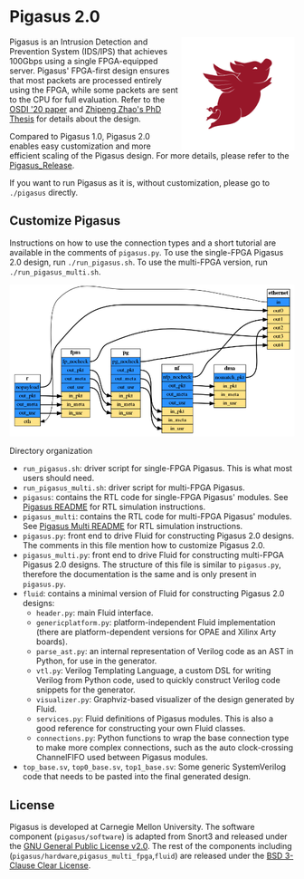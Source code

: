 # Pigasus 2.0
<img align="right" width="200" src="./pigasus_logo.png">

Pigasus is an Intrusion Detection and Prevention System (IDS/IPS) that achieves 100Gbps using a single FPGA-equipped server. Pigasus' FPGA-first design ensures that most packets are processed entirely using the FPGA, while some packets are sent to the CPU for full evaluation. Refer to the [OSDI '20 paper](https://www.usenix.org/conference/osdi20/presentation/zhao-zhipeng) and [Zhipeng Zhao's PhD Thesis](http://users.ece.cmu.edu/~jhoe/distribution/2021/zhao.pdf) for details about the design.

Compared to Pigasus 1.0, Pigasus 2.0 enables easy customization and more efficient scaling of the Pigasus design. For more details, please refer to the [Pigasus_Release](pigasus_release.md).

If you want to run Pigasus as it is, without customization, please go to `./pigasus` directly. 

## Customize Pigasus
Instructions on how to use the connection types and a short tutorial are available in the comments of `pigasus.py`. To use the single-FPGA Pigasus 2.0 design, run `./run_pigasus.sh`. To use the multi-FPGA version, run `./run_pigasus_multi.sh`.

<img src="./services.gv.png">

Directory organization
* `run_pigasus.sh`: driver script for single-FPGA Pigasus. This is what most users should need.
* `run_pigasus_multi.sh`: driver script for multi-FPGA Pigasus.
* `pigasus`: contains the RTL code for single-FPGA Pigasus' modules. See [Pigasus README](pigasus/README.md) for RTL simulation instructions.
* `pigasus_multi`: contains the RTL code for multi-FPGA Pigasus' modules. See [Pigasus Multi README](pigasus_multi/README.md) for RTL simulation instructions.
* `pigasus.py`: front end to drive Fluid for constructing Pigasus 2.0 designs. The comments in this file mention how to customize Pigasus 2.0.
* `pigasus_multi.py`: front end to drive Fluid for constructing multi-FPGA Pigasus 2.0 designs. The structure of this file is similar to `pigasus.py`, therefore the documentation is the same and is only present in `pigasus.py`.
* `fluid`: contains a minimal version of Fluid for constructing Pigasus 2.0 designs:
    * `header.py`: main Fluid interface.
    * `genericplatform.py`: platform-independent Fluid implementation (there are platform-dependent versions for OPAE and Xilinx Arty boards).
    * `parse_ast.py`: an internal representation of Verilog code as an AST in Python, for use in the generator.
    * `vtl.py`: Verilog Templating Language, a custom DSL for writing Verilog from Python code, used to quickly construct Verilog code snippets for the generator.
    * `visualizer.py`: Graphviz-based visualizer of the design generated by Fluid. 
    * `services.py`: Fluid definitions of Pigasus modules. This is also a good reference for constructing your own Fluid classes.
    * `connections.py`: Python functions to wrap the base connection type to make more complex connections, such as the auto clock-crossing ChannelFIFO used between Pigasus modules.
* `top_base.sv`, `top0_base.sv`, `top1_base.sv`: Some generic SystemVerilog code that needs to be pasted into the final generated design.

## License

Pigasus is developed at Carnegie Mellon University. The software component (`pigasus/software`) is adapted from Snort3 and released under the [GNU General Public License v2.0](pigasus/software/LICENSE). The rest of the components including (`pigasus/hardware`,`pigasus_multi_fpga`,`fluid`) are released under the [BSD 3-Clause Clear License](pigasus/hardware/LICENSE). 
